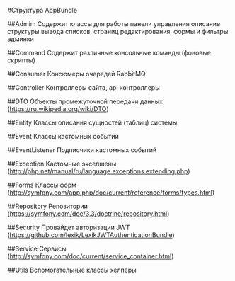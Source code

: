 #Структура AppBundle

##Admim
Содержит классы для работы панели управления
описание структуры вывода списков, страниц редактирования, формы и фильтры админки

##Command
Содержит различные консольные команды (фоновые скрипты)

##Consumer
Консюмеры очередей RabbitMQ

##Controller
Контроллеры сайта, api контроллеры

##DTO
Объекты промежуточной передачи данных (https://ru.wikipedia.org/wiki/DTO)

##Entity
Классы описания сущностей (таблиц) системы

##Event
Классы кастомных событий

##EventListener
Подписчики кастомных событий

##Exception
Кастомные эксепшены (http://php.net/manual/ru/language.exceptions.extending.php)

##Forms
Классы форм (http://symfony.com/app.php/doc/current/reference/forms/types.html)

##Repository
Репозитории (https://symfony.com/doc/3.3/doctrine/repository.html)

##Security
Провайдет авторизации JWT (https://github.com/lexik/LexikJWTAuthenticationBundle)

##Service
Сервисы (http://symfony.com/doc/current/service_container.html)

##Utils
Вспомогательные классы хелперы
